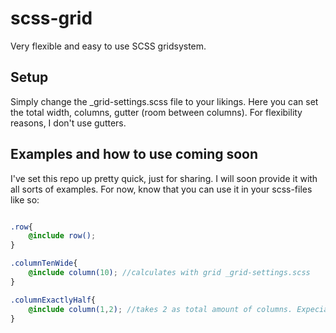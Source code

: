# scss-grid
Very flexible and easy to use SCSS gridsystem.

## Setup
Simply change the _grid-settings.scss file to your likings. Here you can set the total width, columns, gutter (room between columns). For flexibility reasons, I don't use gutters.

## Examples and how to use coming soon
I've set this repo up pretty quick, just for sharing. I will soon provide it with all sorts of examples. For now, know that you can use it in your scss-files like so:

``` scss

.row{
    @include row();
}

.columnTenWide{
    @include column(10); //calculates with grid _grid-settings.scss
}

.columnExactlyHalf{
    @include column(1,2); //takes 2 as total amount of columns. Expecially usefull for subgrids. More about this soon
}
```